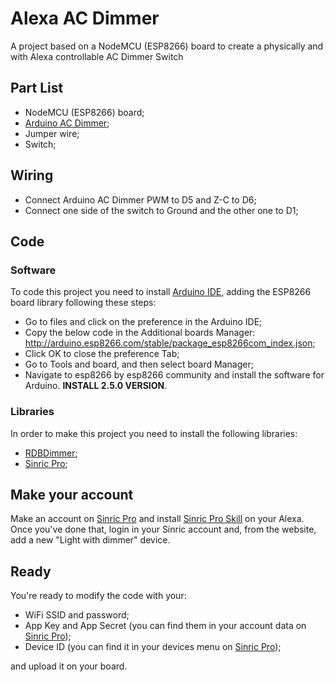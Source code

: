 # Alexa AC Dimmer

A project based on a NodeMCU (ESP8266) board to create a physically and with Alexa controllable AC Dimmer Switch

## Part List
- NodeMCU (ESP8266) board;
- [Arduino AC Dimmer](https://www.amazon.com/RobotDyn-controller-control-Arduino-Raspberry/dp/B072K9P7KH/ref=sr_1_2?keywords=arduino+ac+dimmer&qid=1583418112&sr=8-2 "Arduino AC Dimmer");
- Jumper wire;
- Switch;

## Wiring
- Connect Arduino AC Dimmer PWM to D5 and Z-C to D6;
- Connect one side of the switch to Ground and the other one to D1;

## Code
### Software
To code this project you need to install [Arduino IDE](https://www.arduino.cc/en/main/OldSoftwareReleases "Arduino IDE"), adding the ESP8266 board library following these steps:
- Go to files and click on the preference in the Arduino IDE;
- Copy the below code in the Additional boards Manager:
        http://arduino.esp8266.com/stable/package_esp8266com_index.json;
- Click OK to close the preference Tab;
- Go to Tools and board, and then select board Manager;
- Navigate to esp8266 by esp8266 community and install the software for Arduino. **INSTALL 2.5.0 VERSION**.
    
### Libraries
In order to make this project you need to install the following libraries:
- [RDBDimmer](https://github.com/RobotDynOfficial/RBDDimmer "RDBDimmer");
- [Sinric Pro](https://github.com/sinricpro/esp8266-esp32-sdk#arduinoide "Sinric Pro");

## Make your account
Make an account on [Sinric Pro](https://sinric.pro "Sinric Pro") and install [Sinric Pro Skill](https://www.amazon.com/HOME-Sinric-Pro/dp/B07ZT5VDT8 "Sinric Pro Skill") on your Alexa. Once you've done that, login in your Sinric account and, from the website, add a new "Light with dimmer" device. 

## Ready
You're ready to modify the code with your:
- WiFi SSID and password; 
- App Key and App Secret (you can find them in your account data on [Sinric Pro](https://sinric.pro "Sinric Pro"));
- Device ID (you can find it in your devices menu on [Sinric Pro](https://sinric.pro "Sinric Pro"));

and upload it on your board.
